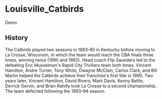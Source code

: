 # Louisville_Catbirds
Demo
## History
The Catbirds played two seasons in 1983–85 in
Kentucky before moving to La Crosse, Wisconsin,
in which the team would reach the CBA finals
three times, winning twice (1990 and 1992).
Head coach Flip Saunders led to the defeating
Eric Musselman's Rapid City Thrillers team both
times. Vincent Hamilton, Andre Turner, Tony
White, Dwayne McClain, Carlos Clark, and Bill
Martin helped the Catbirds achieve their
franchise's first title in 1990. Two years
later, Vincent Hamilton, David Rivers, Mark
Davis, Kenny Battle, Derrick Gervin, and Brian
Rahilly took La Crosse to a second
championship. The team defected following the
1993–94 season.